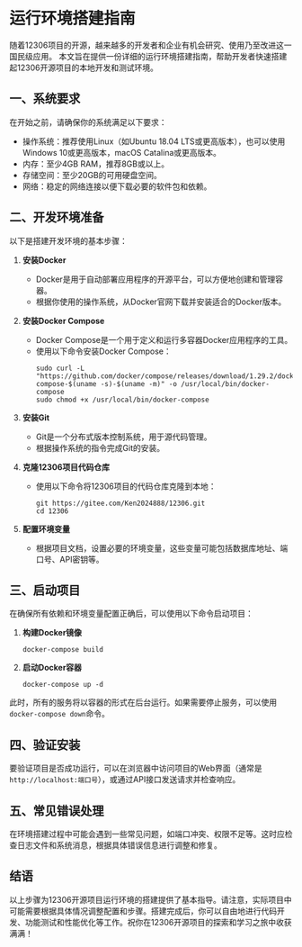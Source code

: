 # **运行环境搭建指南**

随着12306项目的开源，越来越多的开发者和企业有机会研究、使用乃至改进这一国民级应用。
本文旨在提供一份详细的运行环境搭建指南，帮助开发者快速搭建起12306开源项目的本地开发和测试环境。

##  **一、系统要求**

在开始之前，请确保你的系统满足以下要求：
- 操作系统：推荐使用Linux（如Ubuntu 18.04 LTS或更高版本），也可以使用Windows 10或更高版本，macOS Catalina或更高版本。
- 内存：至少4GB RAM，推荐8GB或以上。
- 存储空间：至少20GB的可用硬盘空间。
- 网络：稳定的网络连接以便下载必要的软件包和依赖。

## **二、开发环境准备**

以下是搭建开发环境的基本步骤：

1. **安装Docker**
    - Docker是用于自动部署应用程序的开源平台，可以方便地创建和管理容器。
    - 根据你使用的操作系统，从Docker官网下载并安装适合的Docker版本。

2. **安装Docker Compose**
    - Docker Compose是一个用于定义和运行多容器Docker应用程序的工具。
    - 使用以下命令安装Docker Compose：
      ```
      sudo curl -L "https://github.com/docker/compose/releases/download/1.29.2/docker-compose-$(uname -s)-$(uname -m)" -o /usr/local/bin/docker-compose
      sudo chmod +x /usr/local/bin/docker-compose
      ```

3. **安装Git**
    - Git是一个分布式版本控制系统，用于源代码管理。
    - 根据操作系统的指令完成Git的安装。

4. **克隆12306项目代码仓库**
    - 使用以下命令将12306项目的代码仓库克隆到本地：
      ```
      git https://gitee.com/Ken2024888/12306.git
      cd 12306
      ```

5. **配置环境变量**
    - 根据项目文档，设置必要的环境变量，这些变量可能包括数据库地址、端口号、API密钥等。

## **三、启动项目**

在确保所有依赖和环境变量配置正确后，可以使用以下命令启动项目：

1. **构建Docker镜像**
   ```
   docker-compose build
   ```

2. **启动Docker容器**
   ```
   docker-compose up -d
   ```

此时，所有的服务将以容器的形式在后台运行。如果需要停止服务，可以使用`docker-compose down`命令。

## **四、验证安装**

要验证项目是否成功运行，可以在浏览器中访问项目的Web界面（通常是`http://localhost:端口号`），或通过API接口发送请求并检查响应。

## **五、常见错误处理**

在环境搭建过程中可能会遇到一些常见问题，如端口冲突、权限不足等。这时应检查日志文件和系统消息，根据具体错误信息进行调整和修复。

## **结语**

以上步骤为12306开源项目运行环境的搭建提供了基本指导。请注意，实际项目中可能需要根据具体情况调整配置和步骤。搭建完成后，你可以自由地进行代码开发、功能测试和性能优化等工作。祝你在12306开源项目的探索和学习之旅中收获满满！

